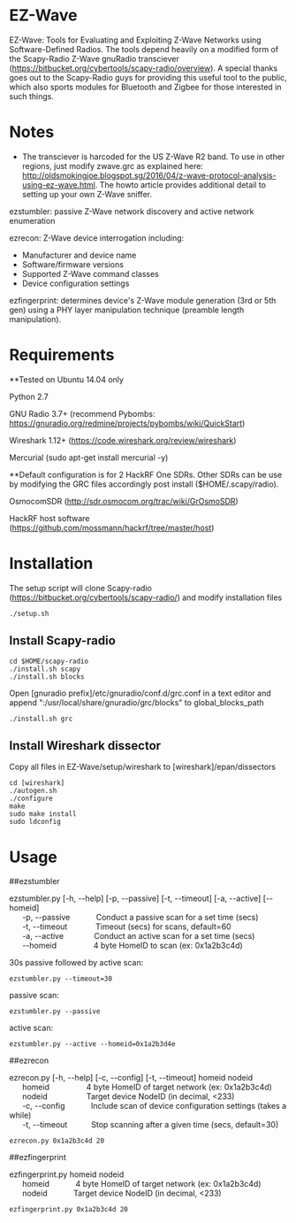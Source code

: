 # EZ-Wave
EZ-Wave: Tools for Evaluating and Exploiting Z-Wave Networks using Software-Defined Radios. The tools depend heavily on a modified form of the Scapy-Radio Z-Wave gnuRadio transciever (https://bitbucket.org/cybertools/scapy-radio/overview). A special thanks goes out to the Scapy-Radio guys for providing this useful tool to the public, which also sports modules for Bluetooth and Zigbee for those interested in such things.

# Notes
* The transciever is harcoded for the US Z-Wave R2 band. To use in other regions, just modify zwave.grc as explained here: http://oldsmokingjoe.blogspot.sg/2016/04/z-wave-protocol-analysis-using-ez-wave.html. The howto article provides additional detail to setting up your own Z-Wave sniffer.

ezstumbler: passive Z-Wave network discovery and active network enumeration

ezrecon: Z-Wave device interrogation including:

* Manufacturer and device name
* Software/firmware versions
* Supported Z-Wave command classes
* Device configuration settings

ezfingerprint: determines device's Z-Wave module generation (3rd or 5th gen) using a PHY layer manipulation technique (preamble length manipulation).

# Requirements

**Tested on Ubuntu 14.04 only

Python 2.7

GNU Radio 3.7+ (recommend Pybombs: https://gnuradio.org/redmine/projects/pybombs/wiki/QuickStart)

Wireshark 1.12+ (https://code.wireshark.org/review/wireshark)

Mercurial (sudo apt-get install mercurial -y)

**Default configuration is for 2 HackRF One SDRs. Other SDRs can be use by modifying the GRC files accordingly post install ($HOME/.scapy/radio).

OsmocomSDR (http://sdr.osmocom.org/trac/wiki/GrOsmoSDR)

HackRF host software (https://github.com/mossmann/hackrf/tree/master/host)

# Installation

The setup script will clone Scapy-radio (https://bitbucket.org/cybertools/scapy-radio/) and modify installation files

```
./setup.sh
```

## Install Scapy-radio

```
cd $HOME/scapy-radio
./install.sh scapy
./install.sh blocks
```

Open [gnuradio prefix]/etc/gnuradio/conf.d/grc.conf in a text editor and append ":/usr/local/share/gnuradio/grc/blocks" to global_blocks_path

```
./install.sh grc
```

## Install Wireshark dissector

Copy all files in EZ-Wave/setup/wireshark to [wireshark]/epan/dissectors

```
cd [wireshark]
./autogen.sh
./configure
make
sudo make install
sudo ldconfig
```

# Usage

##ezstumbler

ezstumbler.py [-h, --help] [-p, --passive] [-t, --timeout] [-a, --active] [--homeid]  
&nbsp;&nbsp;&nbsp;&nbsp;&nbsp;&nbsp;-p, --passive&nbsp;&nbsp;&nbsp;&nbsp;&nbsp;&nbsp;&nbsp;&nbsp;&nbsp;&nbsp;&nbsp;&nbsp;Conduct a passive scan for a set time (secs)  
&nbsp;&nbsp;&nbsp;&nbsp;&nbsp;&nbsp;-t, --timeout&nbsp;&nbsp;&nbsp;&nbsp;&nbsp;&nbsp;&nbsp;&nbsp;&nbsp;&nbsp;&nbsp;&nbsp;&nbsp;Timeout (secs) for scans, default=60  
&nbsp;&nbsp;&nbsp;&nbsp;&nbsp;&nbsp;-a, --active&nbsp;&nbsp;&nbsp;&nbsp;&nbsp;&nbsp;&nbsp;&nbsp;&nbsp;&nbsp;&nbsp;&nbsp;&nbsp;&nbsp;Conduct an active scan for a set time (secs)  
&nbsp;&nbsp;&nbsp;&nbsp;&nbsp;&nbsp;--homeid&nbsp;&nbsp;&nbsp;&nbsp;&nbsp;&nbsp;&nbsp;&nbsp;&nbsp;&nbsp;&nbsp;&nbsp;&nbsp;&nbsp;&nbsp;&nbsp;&nbsp;4 byte HomeID to scan (ex: 0x1a2b3c4d)  

30s passive followed by active scan:
```
ezstumbler.py --timeout=30
```

passive scan:
```
ezstumbler.py --passive
```

active scan:
```
ezstumbler.py --active --homeid=0x1a2b3d4e
```

##ezrecon

ezrecon.py [-h, --help] [-c, --config] [-t, --timeout] homeid nodeid  
&nbsp;&nbsp;&nbsp;&nbsp;&nbsp;&nbsp;homeid&nbsp;&nbsp;&nbsp;&nbsp;&nbsp;&nbsp;&nbsp;&nbsp;&nbsp;&nbsp;&nbsp;&nbsp;&nbsp;&nbsp;&nbsp;&nbsp;&nbsp;4 byte HomeID of target network (ex: 0x1a2b3c4d)  
&nbsp;&nbsp;&nbsp;&nbsp;&nbsp;&nbsp;nodeid&nbsp;&nbsp;&nbsp;&nbsp;&nbsp;&nbsp;&nbsp;&nbsp;&nbsp;&nbsp;&nbsp;&nbsp;&nbsp;&nbsp;&nbsp;&nbsp;&nbsp;&nbsp;Target device NodeID (in decimal, <233)  
&nbsp;&nbsp;&nbsp;&nbsp;&nbsp;&nbsp;-c, --config&nbsp;&nbsp;&nbsp;&nbsp;&nbsp;&nbsp;&nbsp;&nbsp;&nbsp;&nbsp;&nbsp;&nbsp;Include scan of device configuration settings (takes a while)  
&nbsp;&nbsp;&nbsp;&nbsp;&nbsp;&nbsp;-t, --timeout&nbsp;&nbsp;&nbsp;&nbsp;&nbsp;&nbsp;&nbsp;&nbsp;&nbsp;&nbsp;&nbsp;Stop scanning after a given time (secs, default=30)  

```
ezrecon.py 0x1a2b3c4d 20
```

##ezfingerprint

ezfingerprint.py homeid nodeid  
&nbsp;&nbsp;&nbsp;&nbsp;&nbsp;&nbsp;homeid&nbsp;&nbsp;&nbsp;&nbsp;&nbsp;&nbsp;&nbsp;&nbsp;&nbsp;&nbsp;&nbsp;&nbsp;4 byte HomeID of target network (ex: 0x1a2b3c4d)  
&nbsp;&nbsp;&nbsp;&nbsp;&nbsp;&nbsp;nodeid&nbsp;&nbsp;&nbsp;&nbsp;&nbsp;&nbsp;&nbsp;&nbsp;&nbsp;&nbsp;&nbsp;&nbsp;Target device NodeID (in decimal, <233)  

```
ezfingerprint.py 0x1a2b3c4d 20
```
